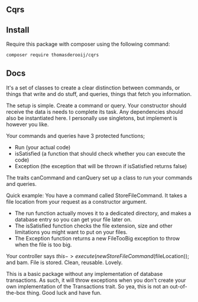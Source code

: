 ## Cqrs

## Install

Require this package with composer using the following command:

```bash
composer require thomasderooij/cqrs
```

## Docs
It's a set of classes to create a clear distinction between commands, or things that write and do stuff,
and queries, things that fetch you information.

The setup is simple. Create a command or query. Your constructor should receive the data is needs to complete its task.
Any dependencies should also be instantiated here. I personally use singletons, but implement is however you like.

Your commands and queries have 3 protected functions;
* Run (your actual code)
* isSatisfied (a function that should check whether you can execute the code)
* Exception (the exception that will be thrown if isSatisfied returns false)

The traits canCommand and canQuery set up a class to run your commands and queries.

Quick example:
You have a command called StoreFileCommand. It takes a file location from your request as a constructor argument.
* The run function actually moves it to a dedicated directory, and makes a database entry so you can get your file later on.
* The isSatisfied function checks the file extension, size and other limitations you might want to put on your files.
* The Exception function returns a new FileTooBig exception to throw when the file is too big.

Your controller says $this->execute(new StoreFileCommand($fileLocation)); and bam. File is stored. Clean, reusable. Lovely.

This is a basic package without any implementation of database transactions.
As such, it will throw exceptions when you don't create your own implementation of the Transactions trait. So yea, this is
not an out-of-the-box thing. Good luck and have fun.